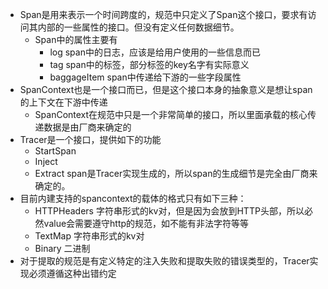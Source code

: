 
* Span是用来表示一个时间跨度的，规范中只定义了Span这个接口，要求有访问其内部的一些属性的接口。但没有定义任何数据细节。 
    * Span中的属性主要有
        * log  span中的日志，应该是给用户使用的一些信息而已
        * tag  span中的标签，部分标签的key名字有实际意义
        * baggageItem  span中传递给下游的一些字段属性
* SpanContext也是一个接口而已，但是这个接口本身的抽象意义是想让span的上下文在下游中传递
    * SpanContext在规范中只是一个非常简单的接口，所以里面承载的核心传递数据是由厂商来确定的
* Tracer是一个接口，提供如下的功能
    * StartSpan
    * Inject
    * Extract
span是Tracer实现生成的，所以span的生成细节是完全由厂商来确定的。
* 目前内建支持的spancontext的载体的格式只有如下三种：
    * HTTPHeaders  字符串形式的kv对，但是因为会放到HTTP头部，所以必然value会需要遵守http的规范，如不能有非法字符等等
    * TextMap 字符串形式的kv对
    * Binary  二进制
* 对于提取的规范是有定义特定的注入失败和提取失败的错误类型的，Tracer实现必须遵循这种出错约定